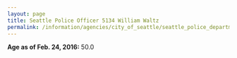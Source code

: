 ```yaml
---
layout: page
title: Seattle Police Officer 5134 William Waltz
permalink: /information/agencies/city_of_seattle/seattle_police_department/copbook/5134/
---
```


**Age as of Feb. 24, 2016:** 50.0
